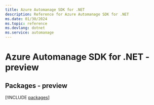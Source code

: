 ```yaml
---
title: Azure Automanage SDK for .NET
description: Reference for Azure Automanage SDK for .NET
ms.date: 01/30/2024
ms.topic: reference
ms.devlang: dotnet
ms.service: automanage
---
```

# Azure Automanage SDK for .NET - preview
## Packages - preview
[!INCLUDE [packages](automanage-index.md)]